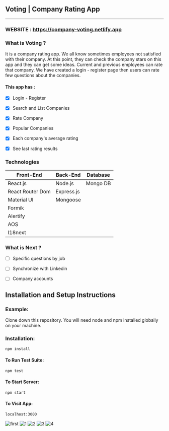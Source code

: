 ﻿## Voting |  Company Rating App
-------------
### WEBSITE : https://company-voting.netlify.app

### What is  Voting ?
It is a company rating app. We all know sometimes employees not satisfied with their company. At this point, they can check the company stars on this app 
and they can get some ideas. Current and previous employees can rate that company. We have created a login - register page 
then users can rate few questions about the companies. 

#### This app has : 
- [x] Login - Register
- [x] Search and List Companies
- [x] Rate Company
- [x] Popular Companies
- [x] Each company's average rating
- [x] See last rating results 


### Technologies

Front-End | Back-End | Database
------------ | ------------- | -------------
React.js | Node.js | Mongo DB
React Router Dom | Express.js
Material UI | Mongoose |
Formik |         | 
Alertify |        | 
AOS   | 
I18next  |       | 

### What is Next ?
- [ ] Specific questions by job 
- [ ] Synchronize with Linkedin 
- [ ] Company accounts


##  Installation and Setup Instructions

### Example:
Clone down this repository. You will need node and npm installed globally on your machine.

### Installation:

```npm install```

#### To Run Test Suite:

```npm test```

#### To Start Server:

```npm start```

#### To Visit App:

```localhost:3000```



![first](https://user-images.githubusercontent.com/59448862/109431060-a240f500-7a15-11eb-8791-52dea7e7c2de.PNG)
![1](https://user-images.githubusercontent.com/59448862/109431061-a2d98b80-7a15-11eb-9b96-d7f57194d146.PNG)
![2](https://user-images.githubusercontent.com/59448862/109431062-a2d98b80-7a15-11eb-960a-503f3db70e4d.PNG)
![3](https://user-images.githubusercontent.com/59448862/109431063-a3722200-7a15-11eb-85d5-df38d7c7094d.PNG)
![4](https://user-images.githubusercontent.com/59448862/109431059-a1a85e80-7a15-11eb-848f-88b0d6f989d4.PNG)
